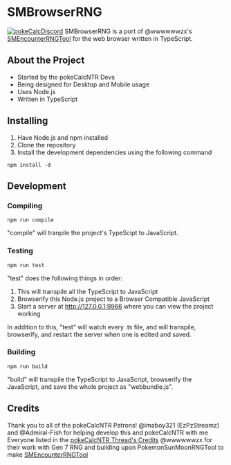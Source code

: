 # SMBrowserRNG

[![pokeCalcDiscord](https://discordapp.com/assets/07dca80a102d4149e9736d4b162cff6f.ico)](https://www.discord.gg/d8JuAvg)
SMBrowserRNG is a port of @wwwwwwzx's [SMEncounterRNGTool](https://github.com/wwwwwwzx/SMEncounterRNGTool) for the web browser written in TypeScript.

## About the Project

  - Started by the pokeCalcNTR Devs
  - Being designed for Desktop and Mobile usage
  - Uses Node.js
  - Written in TypeScript

## Installing
1. Have Node.js and npm installed
2. Clone the repository
3. Install the development dependencies using the following command
```
npm install -d
```
## Development

### Compiling
```
npm run compile
```
"compile" will tranpile the project's TypeScipt to JavaScript.

### Testing
```
npm run test
```
"test" does the following things in order:
1. This will transpile all the TypeScript to JavaScript
2. Browserify this Node.js project to a Browser Compatible JavaScript
3. Start a server at http://127.0.0.1:9966 where you can view the project working

In addition to this, "test" will watch every .ts file, and will transpile, browserify, and restart the server when one is edited and saved.

### Building
```
npm run build
```
"build" will transpile the TypeScript to JavaScript, browserify the JavaScript, and save the whole project as "webbundle.js".

## Credits
Thank you to all of the pokeCalcNTR Patrons!
@imaboy321 (EzPzStreamz) and @Admiral-Fish for helping develop this and pokeCalcNTR with me
Everyone listed in the [pokeCalcNTR Thread's Credits](gbatemp.net/threads/wip-pokecalcntr-iv-and-nature-overlay-plugin-for-sun-and-moon.460524/)
@wwwwwwzx for their work with Gen 7 RNG and building upon PokemonSunMoonRNGTool to make [SMEncounterRNGTool](https://github.com/wwwwwwzx/SMEncounterRNGTool)